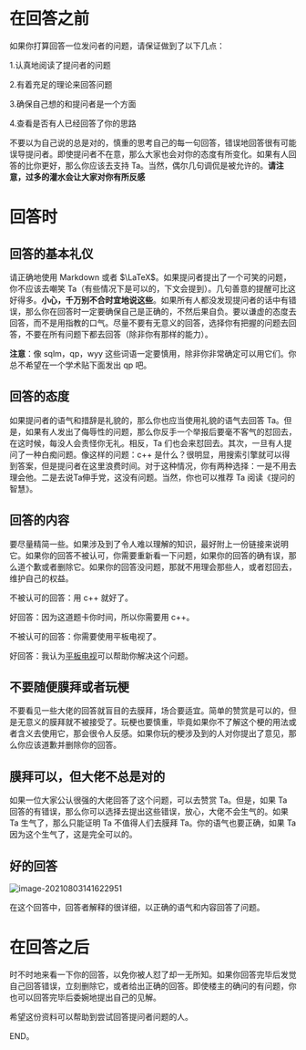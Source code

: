 # 在回答之前

  如果你打算回答一位发问者的问题，请保证做到了以下几点：

1.认真地阅读了提问者的问题

2.有着充足的理论来回答问题

3.确保自己想的和提问者是一个方面

4.查看是否有人已经回答了你的思路

   不要以为自己说的总是对的，慎重的思考自己的每一句回答，错误地回答很有可能误导提问者。即使提问者不在意，那么大家也会对你的态度有所变化。如果有人回答的比你更好，那么你应该去支持 Ta。当然，偶尔几句调侃是被允许的。**请注意，过多的灌水会让大家对你有所反感**

# 回答时

## 回答的基本礼仪

   请正确地使用 Markdown 或者 $\LaTeX$。如果提问者提出了一个可笑的问题，你不应该去嘲笑 Ta（有些情况下是可以的，下文会提到）。几句善意的提醒可比这好得多。**小心，千万别不合时宜地说这些**。如果所有人都没发现提问者的话中有错误，那么你在回答时一定要确保自己是正确的，不然后果自负。要以谦虚的态度去回答，而不是用指教的口气。尽量不要有无意义的回答，选择你有把握的问题去回答，不要在所有问题下都去回答（除非你有那样的能力）。

**注意**：像 sqlm，qp，wyy 这些词语一定要慎用，除非你非常确定可以用它们。你总不希望在一个学术贴下面发出 qp 吧。

## 回答的态度

   如果提问者的语气和措辞是礼貌的，那么你也应当使用礼貌的语气去回答 Ta。但是，如果有人发出了侮辱性的问题，那么你反手一个举报后要毫不客气的怼回去，在这时候，每没人会责怪你无礼。相反，Ta 们也会来怼回去。其次，一旦有人提问了一种白痴问题。像这样的问题：c++ 是什么？很明显，用搜索引擎就可以得到答案，但是提问者在这里浪费时间。对于这种情况，你有两种选择：一是不用去理会他。二是去说Ta伸手党，这没有问题。当然，你也可以推荐 Ta 阅读《提问的智慧》。

## 回答的内容

  要尽量精简一些。如果涉及到了令人难以理解的知识，最好附上一份链接来说明它。如果你的回答不被认可，你需要重新看一下问题，如果你的回答的确有误，那么道个歉或者删除它。如果你的回答没问题，那就不用理会那些人，或者怼回去，维护自己的权益。

不被认可的回答：用 c++ 就好了。

好回答：因为这道题卡你时间，所以你需要用 c++。

不被认可的回答：你需要使用平板电视了。

好回答：我认为[平板电视](https://www.luogu.com.cn/blog/Chanis/gnu-pbds)可以帮助你解决这个问题。

## 不要随便膜拜或者玩梗

   不要看见一些大佬的回答就盲目的去膜拜，场合要适宜。简单的赞赏是可以的，但是无意义的膜拜就不被接受了。玩梗也要慎重，毕竟如果你不了解这个梗的用法或者含义去使用它，那会很令人反感。如果你玩的梗涉及到的人对你提出了意见，那么你应该道歉并删除你的回答。

## 膜拜可以，但大佬不总是对的 

  如果一位大家公认很强的大佬回答了这个问题，可以去赞赏 Ta。但是，如果 Ta 回答的有错误，那么你可以选择去提出这些错误，放心，大佬不会生气的。如果 Ta 生气了，那么只能证明 Ta 不值得人们去膜拜 Ta。你的语气也要正确，如果 Ta 因为这个生气了，这是完全可以的。

## 好的回答

![image-20210803141622951](https://i.loli.net/2021/08/03/GUbYiC4jNBWOVFe.png)

在这个回答中，回答者解释的很详细，以正确的语气和内容回答了问题。

# 在回答之后

时不时地来看一下你的回答，以免你被人怼了却一无所知。如果你回答完毕后发觉自己回答错误，立刻删除它，或者给出正确的回答。即使楼主的确问的有问题，你也可以回答完毕后委婉地提出自己的见解。

希望这份资料可以帮助到尝试回答提问者问题的人。

END。

